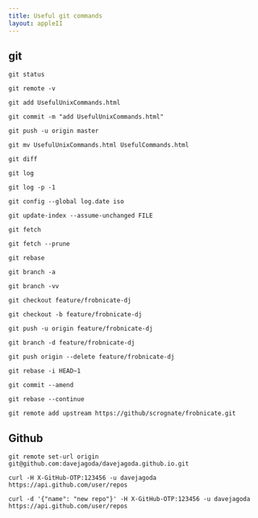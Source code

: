 ```yaml
---
title: Useful git commands
layout: appleII
---
```


git
---

`git status`

`git remote -v`

`git add UsefulUnixCommands.html`

`git commit -m "add UsefulUnixCommands.html"`

`git push -u origin master`

`git mv UsefulUnixCommands.html UsefulCommands.html`

`git diff`

`git log`

`git log -p -1`

`git config --global log.date iso`

`git update-index --assume-unchanged FILE`

`git fetch`

`git fetch --prune`

`git rebase`

`git branch -a`

`git branch -vv`

`git checkout feature/frobnicate-dj`

`git checkout -b feature/frobnicate-dj`

`git push -u origin feature/frobnicate-dj`

`git branch -d feature/frobnicate-dj`

`git push origin --delete feature/frobnicate-dj`

`git rebase -i HEAD~1`

`git commit --amend`

`git rebase --continue`

`git remote add upstream https://github/scrognate/frobnicate.git`

Github
------

`git remote set-url origin git@github.com:davejagoda/davejagoda.github.io.git`

`curl -H X-GitHub-OTP:123456 -u davejagoda https://api.github.com/user/repos`

`curl -d '{"name": "new repo"}' -H X-GitHub-OTP:123456 -u davejagoda https://api.github.com/user/repos`
